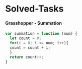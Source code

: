 # Solved-Tasks
####  Grasshopper - Summation
````javascript
var summation = function (num) {
  let count = 0;
  for(i = 0; i <= num; i++){
  count = count + i;
  }
  return count++;
}
````